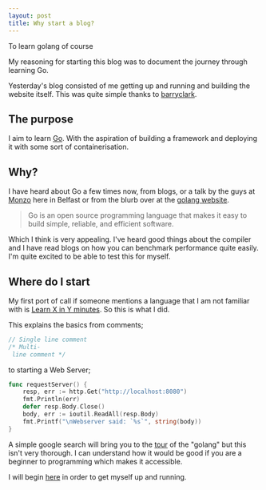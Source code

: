 ```yaml
---
layout: post
title: Why start a blog?
---
```


To learn golang of course

My reasoning for starting this blog was to document the journey through learning Go.

Yesterday's blog consisted of me getting up and running and building the website itself. This was quite simple thanks to [barryclark](https://github.com/barryclark/jekyll-now).

## The purpose

I aim to learn [Go](https://golang.org/). With the aspiration of building a framework and deploying it with some sort of containerisation.

## Why?

I have heard about Go a few times now, from blogs, or a talk by the guys at [Monzo](https://monzo.com/) here in Belfast or from the blurb over at the [golang website](https://golang.org/).

>Go is an open source programming language that makes it easy to build simple, reliable, and efficient software.

Which I think is very appealing. I've heard good things about the compiler and I have read blogs on how you can benchmark performance quite easily. I'm quite excited to be able to test this for myself.

## Where do I start

My first port of call if someone mentions a language that I am not familiar with is [Learn X in Y minutes](https://learnxinyminutes.com/docs/go/). So this is what I did.

This explains the basics from comments;
```go
// Single line comment
/* Multi-
 line comment */
 ```

to starting a Web Server;
```go
func requestServer() {
    resp, err := http.Get("http://localhost:8080")
    fmt.Println(err)
    defer resp.Body.Close()
    body, err := ioutil.ReadAll(resp.Body)
    fmt.Printf("\nWebserver said: `%s`", string(body))
}
```

A simple google search will bring you to the [tour](https://tour.golang.org/welcome/1) of the "golang" but this isn't very thorough. I can understand how it would be good if you are a beginner to programming which makes it accessible.

I will begin [here](https://golang.org/doc/install) in order to get myself up and running.